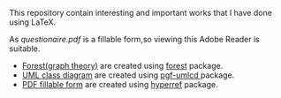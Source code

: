 This repository contain interesting and important works that I have done using LaTeX.


As *questionaire.pdf* is a fillable form,so viewing this Adobe Reader is suitable.

* [Forest(graph theory)](https://github.com/al2helal/LaTeX_Work/blob/master/tree.pdf) are created using [forest](http://mirrors.ibiblio.org/CTAN/graphics/pgf/contrib/forest/forest-doc.pdf) package.
* [UML class diagram](https://github.com/al2helal/LaTeX_Work/blob/master/class_diagram_task3.pdf) are created using [pgf-umlcd ](http://mirror.utexas.edu/ctan/graphics/pgf/contrib/pgf-umlcd/pgf-umlcd-manual.pdf) package.
* [PDF fillable form](https://github.com/al2helal/LaTeX_Work/blob/master/tree.pdf) are created using [hyperref](http://mirrors.ibiblio.org/CTAN/macros/latex/contrib/hyperref/doc/manual.pdf) package. 
